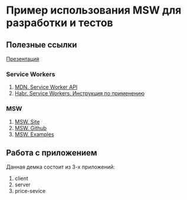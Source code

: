 # Пример использования MSW для разработки и тестов

## Полезные ссылки

[Презентация](https://slides.com/sergeyzenin/mocking-api-with-service-workers)

### Service Workers
1. [MDN. Service Worker API](https://developer.mozilla.org/ru/docs/Web/API/Service_Worker_API)
2. [Habr. Service Workers. Инструкция по применению](https://habr.com/ru/companies/2gis/articles/345552/)

### MSW
1. [MSW. Site](https://mswjs.io/)
2. [MSW. Github](https://github.com/mswjs/msw)
3. [MSW. Examples](https://github.com/mswjs/examples/tree/master/examples)

## Работа с приложением

Данная демка состоит из 3-х приложений:

1. client
2. server
3. price-sevice
